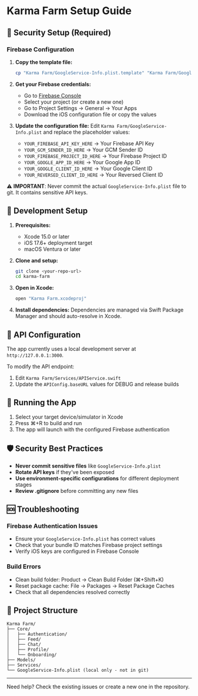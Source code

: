 # Karma Farm Setup Guide

## 🔐 Security Setup (Required)

### Firebase Configuration

1. **Copy the template file:**
   ```bash
   cp "Karma Farm/GoogleService-Info.plist.template" "Karma Farm/GoogleService-Info.plist"
   ```

2. **Get your Firebase credentials:**
   - Go to [Firebase Console](https://console.firebase.google.com/)
   - Select your project (or create a new one)
   - Go to Project Settings → General → Your Apps
   - Download the iOS configuration file or copy the values

3. **Update the configuration file:**
   Edit `Karma Farm/GoogleService-Info.plist` and replace the placeholder values:
   - `YOUR_FIREBASE_API_KEY_HERE` → Your Firebase API Key
   - `YOUR_GCM_SENDER_ID_HERE` → Your GCM Sender ID
   - `YOUR_FIREBASE_PROJECT_ID_HERE` → Your Firebase Project ID
   - `YOUR_GOOGLE_APP_ID_HERE` → Your Google App ID
   - `YOUR_GOOGLE_CLIENT_ID_HERE` → Your Google Client ID
   - `YOUR_REVERSED_CLIENT_ID_HERE` → Your Reversed Client ID

⚠️ **IMPORTANT**: Never commit the actual `GoogleService-Info.plist` file to git. It contains sensitive API keys.

## 🚀 Development Setup

1. **Prerequisites:**
   - Xcode 15.0 or later
   - iOS 17.6+ deployment target
   - macOS Ventura or later

2. **Clone and setup:**
   ```bash
   git clone <your-repo-url>
   cd karma-farm
   ```

3. **Open in Xcode:**
   ```bash
   open "Karma Farm.xcodeproj"
   ```

4. **Install dependencies:**
   Dependencies are managed via Swift Package Manager and should auto-resolve in Xcode.

## 🔧 API Configuration

The app currently uses a local development server at `http://127.0.0.1:3000`.

To modify the API endpoint:
1. Edit `Karma Farm/Services/APIService.swift`
2. Update the `APIConfig.baseURL` values for DEBUG and release builds

## 📱 Running the App

1. Select your target device/simulator in Xcode
2. Press ⌘+R to build and run
3. The app will launch with the configured Firebase authentication

## 🛡️ Security Best Practices

- **Never commit sensitive files** like `GoogleService-Info.plist`
- **Rotate API keys** if they've been exposed
- **Use environment-specific configurations** for different deployment stages
- **Review .gitignore** before committing any new files

## 🆘 Troubleshooting

### Firebase Authentication Issues
- Ensure your `GoogleService-Info.plist` has correct values
- Check that your bundle ID matches Firebase project settings
- Verify iOS keys are configured in Firebase Console

### Build Errors
- Clean build folder: Product → Clean Build Folder (⌘+Shift+K)
- Reset package cache: File → Packages → Reset Package Caches
- Check that all dependencies resolved correctly

## 📄 Project Structure

```
Karma Farm/
├── Core/
│   ├── Authentication/
│   ├── Feed/
│   ├── Chat/
│   ├── Profile/
│   └── Onboarding/
├── Models/
├── Services/
└── GoogleService-Info.plist (local only - not in git)
```

---

Need help? Check the existing issues or create a new one in the repository.